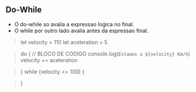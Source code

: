 ## Do-While

- O do-while so avalia a expressao logica no final.
- O while por outro lado avalia antes da espressao final.

> let velocity = 110
> let aceleration = 5

> do {
    // BLOCO DE CODIGO
    console.log(`Estamos a ${velocity} Km/h`)
    velocity += aceleration

> } while (velocity <= 100) {
    
> }